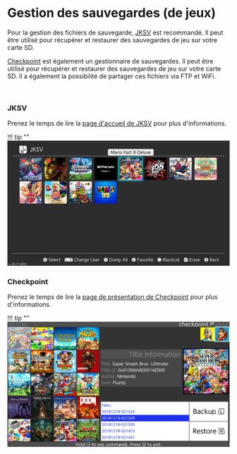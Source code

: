 # Gestion des sauvegardes (de jeux)

Pour la gestion des fichiers de sauvegarde,  [JKSV](https://github.com/J-D-K/JKSV) est recommandé. Il peut être utilisé pour récupérer et restaurer des sauvegardes de jeu sur votre carte SD.

[Checkpoint](https://github.com/flagbrew/checkpoint/releases) est également un gestionnaire de sauvegardes. Il peut être utilisé pour récupérer et restaurer des sauvegardes de jeu sur votre carte SD. Il a également la possibilité de partager ces fichiers via FTP et WiFi.

&nbsp;
	
### JKSV
Prenez le temps de lire la [page d'accueil de JKSV](https://github.com/J-D-K/JKSV) pour plus d'informations.

!!! tip ""
	![ExampleSwitchTheme](../extras/img/save_jksv.jpg)

### Checkpoint
Prenez le temps de lire la [page de présentation de Checkpoint](https://github.com/flagbrew/checkpoint) pour plus d'informations.

!!! tip ""
	![ExampleSwitchTheme](../extras/img/save_checkpoint.jpg)
